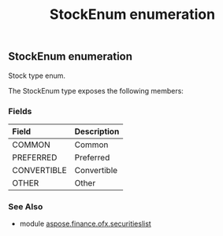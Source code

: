 ﻿---
title: StockEnum enumeration
second_title: Aspose.Finance for Python via .NET API References
description: 
type: docs
weight: 220
url: /python-net/aspose.finance.ofx.securitieslist/stockenum/
is_root: false
---

## StockEnum enumeration

Stock type enum.



The StockEnum type exposes the following members:

### Fields
| Field | Description |
| :- | :- |
| COMMON | Common |
| PREFERRED | Preferred |
| CONVERTIBLE | Convertible |
| OTHER | Other |


### See Also

* module [aspose.finance.ofx.securitieslist](../)
